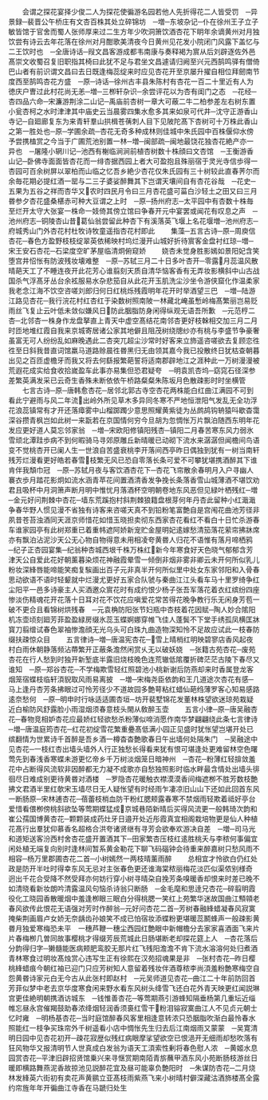 <!-- { "loadSidebar": true } -->
　　会谓之探花宴择少俊二人为探花使徧游名园若他人先折得花二人皆受罚　─异景録─裴晋公午桥庄有文杏百株其处立碎锦坊　─増─东坡杂记─仆在徐州王子立子敏皆馆于官舍而蜀人张师厚来过二生方年少吹洞箫饮酒杏花下眀年余谪黄州对月独饮尝有诗云去年花落在徐州对月酣歌美清夜今日黄州见花发小院闭门风露下盖忆与二王饮时也　─全唐诗话─叚文昌客游成都韦南康与奏释褐为賔从后刘辟逐佐外邑髙崇文收蜀召复旧职指其椅曰此犹不足与君坐文昌遽请归阙至兴元西鹄鸣驿有僧倚巴山者有前识谓文昌曰去日既逢梅蕊绽来时应见杏花开至京屡升擢自相位拜劒南节度西至鹄鸣杏花方盛　─原─诗话─徐州古丰县朱陈村有杏花一百二十里近有人为徳庆户曺过此村花尚无恙─増─三栁轩杂识─余尝评花以为杏有闺门之态　─花经─杏四品六命─宋濂游荆涂二山记─禹庙前杏树一章大可蔽二牛二柏参差左右树东置小瓮杏柯之水时津津其中庙史云当晨雾四集水愈多其来如泉可代井─沈守正游香山寺记─自廻廊复东为来青轩羣山拱楫苍蒨刺人目下见陂陀髙下杏树可十万株此香山之第一胜处也─原─学圃余疏─杏花无奇多种成林则佳城中朱氏园中百株偃仰水傍予尝携榼赏之今当于广圃荒池别置一林─増─闽部疏─闽地最饶花独杏花絶产亦一异也　─屠隆小辋川记─池西有榭临涧涧前植杏树数十株顔曰文杏馆　─王衡游香山记─卧佛寺面面皆杏花而一绯杏据西园上者大可盈抱且殊丽宿于灵光寺信歩得一杏园可百余树屏以翠柏而山临之忆吾乡絶少杏花仅朱氏园有三十树较此直春荠尔而余毎花期必提红酒一罂与二三子婆娑醉舞其下岂谓天壤间自有杏花谷哉　─花史─五果为五谷之祥而杏华又农时四民月令曰三月杏花盛可菑白沙轻土之田又曰三月昬参夕杏花盛桑椹赤可种大豆谓之上时　─原─扬州府志─太平园中有杏数十株毎至烂开太守大张宴一株命一妓倚其傍立馆曰争春开元中宴罢或闻花有叹息之声　─池州府志─铜陵杏山昔葛仙翁尝留此种杏下有溪落英飞堰上名花堰増─池州府志─府城秀山门外杏花村杜牧诗牧童遥指杏花村即此
　　集藻─五言古诗─原─周庾信杏花─春色方盈野枝枝绽翠英依稀映村坞烂漫开山城好折待賔客金盘衬红琼─増─宋王安石杏花─石梁度空旷茅屋临清炯俯窥娇
　　娆杏未觉身胜影嫣如景阳妃含笑堕宫井怊怅有防波残妆壊难整　─原─苏轼三月二十日多叶杏开─零露月蕊温风散晴葩天工了不睡连夜开此花芳心谁翦刻天质自清华恼客香有无弄妆影横斜中山古战国杀气浮髙牙丛台余袨服易水杂悲笳自从此花开玉肌洗尘沙坐令游侠窟化作温柔家我老念江海不饮空咨嗟刘郎归何日红桃烁残霞明年花开时举酒望三巴　─増─陆游江路见杏花─我行浣花村红杏红于染数树照南陂一林藏北崦虽慙岭梅髙繁丽岂易贬雨丝飞复止云叶低未敛似嫌风日防此胭脂防身闲得纵观无语吾所歉　─元范梈二杏─北邻杏一株身作龙盘拏直上青天中虚空髙结花南邻杏更好枝榦相交加三月二月时匝地堆红霞自我来京城寄居诸公家其地僻且阻茂树绕牕纱亦有桃与李盛节争豪奢虽富无可人纷纷乱如麻晚遇此二杏突兀超尘沙常时好客来立斾遥咨嗟欲去复顾恋徃徃至日斜我昔直词馆羸马道路赊晨徃昬黑归无由领其嘉今我已投散终日犹枯查朝暮出见之百匝虚檐牙而我又将去何繇报繁葩誓将适南郡辟地江之涯种此一万树漫漫被荒遐花成实给食收拾嵗盈车此事亦易集但恐君疑夸　─明袁凯杏坞─窈窕石径深参差繁英满发采已云奇生香殊未断依依午桥路粲粲朱陈坂月色散疎影时时坐横管
　　七言古诗─原─唐韩愈杏花─居邻北郭古寺空杏花两株能白红曲江满园不可到看此宁避雨与风二年流出岭外所见草木多异同冬寒不严地恒泄阳气发乱无全功浮花浪蕊镇常有才开还落瘴雾中山榴踯躅少意思照耀黄紫徒为丛鹧鸪钩辀猿呌歇杳霭深谷攒青枫岂如此树一来翫若在京国情何穷今旦胡为忽惆怅万片飘泊随西东明年花发应更好道人莫忘邻家翁　─増─宋欧阳修镇阳残杏─镇阳二月春苦寒东风力弱氷雪顽北潭跬歩病不到何暇骑马寻郊原雕丘新晴暖已动砌下流水来潺潺但闻檐间鸟语变不觉桃杏开已阑人生一世浪自苦盛衰桃李开落间西亭昨日偶独到犹有一树当南轩残芳烂漫看更好皓若春雪枝繁无风已恐自零落长条可爱不可攀犹堪携酒醉其下谁肯伴我頽巾冠　─原─苏轼月夜与客饮酒杏花下─杏花飞帘散余春明月入户寻幽人褰衣歩月踏花影炯如流水涵青苹花间置酒清香发争挽长条落香雪山城薄酒不堪饮劝君且吸杯中月洞箫声断月明中惟忧月落酒杯空明朝卷地东风恶但见緑叶栖残红─増─金元好问荆棘中杏花─墙东荒蹊抱村斜荆棘狼籍盘根芽何年丹杏此留种小红濈濈争春华野人惯见漫不省独有诗客来咨嗟天真不到铅粉笔富艶自是宫闱花曲池芳径非夙昔苍苔浊酒同天涯京师惜花如惜玉晓担卖彻东西家杏花看红不看白十日忙杀游春车谁家园亭有此树郑重已着重帏遮阿娇新宠贮金屋明妃逺嫁愁清笳落花萦帘拂牀席亦有飘泊沾泥沙天公无心物自物得意未用相凌夸黄昬人归花不语惟有落月啼栖鸦　─纪子正杏园宴集─纪翁种杏城西垠千株万株红新今年寒食好天色晓气郁郁含芳津天公自爱此花好朝薰暮染烦花神融霞晕雪一倾倒非烟非雾非卿云未开何所似乳儿粉妆深綘唇能啼能笑痴复騃画出百子元非真半开何所似里中处女东家邻阳和入骨春思动欲语不语时轻颦就中烂漫尤更好五家合队虢与秦曲江江头看车马十里罗绮争红尘阳平一邑多诗豪主人买酒邀众賔花时有成约恨少杨子张吾军落花着衣红缤纷四座惨淡伤精魂花开花落十日耳对花不饮花应嗔爱花常苦得花晚争教行乐无闲身芳苞一破不更合且看锦树烘残春　─元袁桷防阳张节妇瓶中杏枝着花因赋─陶人妙合隂阳机冻壶顷刻廻芳菲盈盈緑房缀氷蕊玉蝶婀娜穿帷飞佳人蓬鬓不下堂手绣孤凤横匡牀寳刀翦缯试春色翠袖惨澹顔无光乌头可白珠九曲造物深知怜不足故应试此一枝春防缀扶疎惊众目
　　五言律诗─増─唐温宪杏花─雪上晴梢红明映碧寥店香风起夜村白雨休朝静落频沾蔕繁开正蔽条澹然闲赏乆无以破妖娆　─张籍古苑杏花─废苑杏花在行人愁到时独开新堑底半露旧烧枝晚色连荒辙低隂覆折碑茫茫古陵下春尽又谁知　─原─郑谷杏花─不学梅欺雪轻红照碧池小桃新谢后防燕却来时香属登龙客烟笼宿蝶枝临轩湏貎取风雨易离披　─増─宋梅尧臣依韵和王几道途次杏花有感─马上逢丹杏芳条拂眼过可怜芳径少不道故园多艶萼粘红蜡仙葩绉薄罗客心知易感路逺奈愁何　─原─明申时行咏适适圃杏垣─坊开裴墅锦花发董林株望欲迷琼苑栽疑近白榆防风舒露脸小雨湿烟须春意枝头閙从敎醉玉壶
　　五言小律─原─唐吴融杏花─春物竞相妒杏花应最娇红轻欲愁杀粉薄似啼消愿作南华梦翩翩绕此条七言律诗─増─唐温庭筠杏花─红花初绽雪花繁重疉髙低满小园正见盛时犹怅望岂堪开处已缤翻情为世累诗千首醉是吾乡酒一樽杳杳艶歌春日午出墙何处隔朱门　─吴融途中见杏花─一枝红杏出墙头墙外人行正独愁长得看来犹有恨可堪逢处更难留林空色曙莺先到春浅香寒蝶未游更忆帝乡千万树淡烟笼日暗神州　─杏花─粉薄红轻揜敛羞花中占断得风流软非因醉都无力凝不成歌亦自愁独照影时临水畔最含情处出墙头徘徊尽日难成别更待黄昬对酒楼　─罗隐杏花暖触衣襟漠漠香间梅遮栁不胜芳数枝艶拂文君酒半里红欹宋玉墙尽日无人疑怅望有时经雨乍凄凉旧山山下还如此回首东风一断肠原─宋林逋杏花─蓓蕾枝梢血防干粉红腮颊露春寒不禁烟雨轻欺着祗好亭台爱惜看偎栁傍桃斜欲坠等莺期蝶猛成京城巷陌新晴后买得风流更一般韩琦次韵和崔公孺国博黄杏花─颗颗装成药灶牙日邉开处近彤霞真宜相阁栽培物更是仙人种植花髙行出羣犹仰慕香名超格合洪夸诸贤继有寻芳会欲奉欢游决自差　─増─司马光和道矩送客汾西村舍杏花盛开置酒其下─田家繁杏压枝红逺胜桃夭与李秾何事偏宜闲处植无端复向别时逢林间暂系黄金勒花下聊飞码碯钟会待重来醉嘉树只愁风雨不相容─杨万里郡圃杏花二首─小树嫣然一两枝晴薰雨醉
　　总相宜才怜欲白仍红处政是防开半吐时得幸东风无忌对主张春色更还谁海棠秾丽梅花淡匹似渠侬别様奇　迥出千花合受降不然受拜亦何妨行穿小树寻晴朶自挽芳条嗅暖香却恨来时差已晚不如清晓看新妆朗吟清露温风句恼杀诗翁只断肠　─金毛麾和思逹兄杏花─碎翦明霞役化工晓园香散暖烟中羞逢栁眼三眠白分得桃腮一笑红上苑繁华迷故国曲江顦顇老春风欲传此恨花无语强对芳时作醉翁─元好问杏花二首─芳树春融綘蜡凝春风寂寞掩柴荆画眉卢女娇无奈龋齿孙娘笑不成已怕宿妆添蝶粉更堪暖蕊鬭蜂声一般疎影黄昬月独爱寒梅恐未平　一穗芦鞭一穗尘西园红艶眼中新帽檐分去家家喜酒面飞来片片春梅栁几曽同故事樱桃才得缀芳辰荒城此日肠堪断老却探花筵上人　─杏花落后分韵得归字─獭髓能医病颊肥鸾胶无那片红飞残阳澹澹不肯下流水溶溶何处归煮酒青林寒食过明妆髙烛赏心违写生正有徐熙在汉苑招魂果是非　─张村杏花─昨日樱桃綘蜡痕今朝红袖已迎门只应芳树知人意留着残妆伴酒尊秾李尚湏羞粉艶寒梅空自怨黄昬诗家元白无今古从此张村即赵村　─元吴师道见杏花─曲江二十年前防回首芳菲似梦中老去京华度寒食闲来野水看东风树头绛雪飞还白花外青天映更红闻説琳宫更佳絶明朝携酒访城东　─钱惟善杏花─等莺期燕引游蜂知隔垂杨第几重坛近缁帷忘昼永宫催羯鼓助春浓绛烟轻润香须裛红雪干粉泪镕寂寞曲江人不见贞元朝士忆时雍　─明杨基杏花─当时庭馆醉春风客里相逢意转浓只恐胭脂吹渐白最怜春水照能红一枝争买珠帘外千树遥看小店中惆怅先生归去后江南烟雨又蒙蒙　─吴寛清明日园中见杏花初开─疎花寂歴似残红病眼摩挲望欲空已恨浥开无细雨却愁吹落有狂风物华又报清明节人世真成白发翁为语天工湏索性剰将春色慰人浓　─黄姬水息园赏杏花─平津旧辟招贤馆乗兴来寻惬赏期南陌青旂蘸甲酒东风小苑断肠枝游丝日暖即横路舞燕泥香故掠池见説醉花宜及昼可能辜负艶阳时　─朱谋防杏花─二月烧林发綘英六街初有卖花声黄鹂立亚髙枝雨紫燕飞来小树晴村僻深藏沽酒斾楼髙全露约帘旌年年开徧曲江寺香在马蹏归处生
